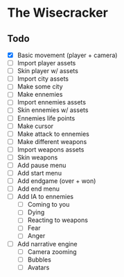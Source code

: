 # The Wisecracker

## Todo 

- [x] Basic movement (player + camera)
- [ ] Import player assets
- [ ] Skin player w/ assets
- [ ] Import city assets
- [ ] Make some city
- [ ] Make ennemies
- [ ] Import ennemies assets
- [ ] Skin ennemies w/ assets
- [ ] Ennemies life points
- [ ] Make cursor
- [ ] Make attack to ennemies
- [ ] Make different weapons
- [ ] Import weapons assets
- [ ] Skin weapons
- [ ] Add pause menu
- [ ] Add start menu
- [ ] Add endgame (over + won)
- [ ] Add end menu
- [ ] Add IA to ennemies
  - [ ] Coming to you
  - [ ] Dying 
  - [ ] Reacting to weapons
  - [ ] Fear 
  - [ ] Anger
- [ ] Add narrative engine
  - [ ] Camera zooming
  - [ ] Bubbles
  - [ ] Avatars